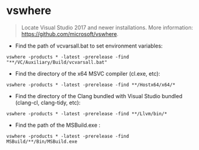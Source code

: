 # vswhere

> Locate Visual Studio 2017 and newer installations.
> More information: <https://github.com/microsoft/vswhere>.

- Find the path of vcvarsall.bat to set environment variables:

`vswhere -products * -latest -prerelease -find "**/VC/Auxiliary/Build/vcvarsall.bat"`

- Find the directory of the x64 MSVC compiler (cl.exe, etc):

`vswhere -products * -latest -prerelease -find **/Hostx64/x64/*`

- Find the directory of the Clang bundled with Visual Studio bundled (clang-cl, clang-tidy, etc):

`vswhere -products * -latest -prerelease -find **/Llvm/bin/*`

- Find the path of the MSBuild.exe :

`vswhere -products * -latest -prerelease -find MSBuild/**/Bin/MSBuild.exe`
